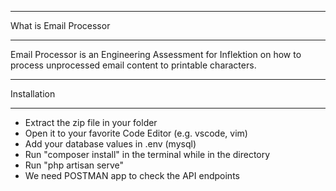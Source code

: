 *******************
What is Email Processor
*******************

Email Processor is an Engineering Assessment for Inflektion on how to process unprocessed email content to printable characters.

*******************
Installation
*******************

-  Extract the zip file in your folder
-  Open it to your favorite Code Editor (e.g. vscode, vim)
-  Add your database values in .env (mysql)
-  Run "composer install" in the terminal while in the directory
-  Run "php artisan serve"
-  We need POSTMAN app to check the API endpoints
